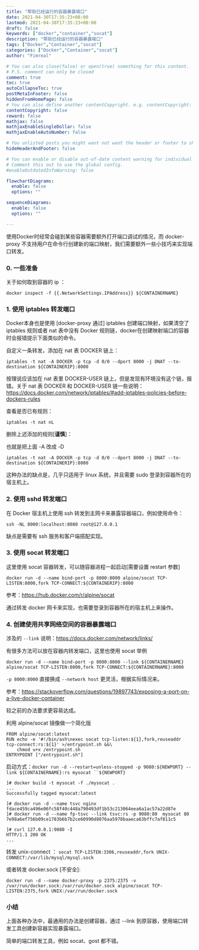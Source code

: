 ```yaml
---
title: "帮助已经运行的容器暴露端口"
date: 2021-04-30T17:35:23+08:00
lastmod: 2021-04-30T17:35:23+08:00
draft: false
keywords: ["docker","container","socat"]
description: "帮助已经运行的容器暴露端口"
tags: ["Docker","Container","socat"]
categories: ["Docker","Container","socat"]
author: "Fimreal"

# You can also close(false) or open(true) something for this content.
# P.S. comment can only be closed
comment: true
toc: true
autoCollapseToc: true
postMetaInFooter: false
hiddenFromHomePage: false
# You can also define another contentCopyright. e.g. contentCopyright: "This is another copyright."
contentCopyright: false
reward: false
mathjax: false
mathjaxEnableSingleDollar: false
mathjaxEnableAutoNumber: false

# You unlisted posts you might want not want the header or footer to show
hideHeaderAndFooter: false

# You can enable or disable out-of-date content warning for individual post.
# Comment this out to use the global config.
#enableOutdatedInfoWarning: false

flowchartDiagrams:
  enable: false
  options: ""

sequenceDiagrams:
  enable: false
  options: ""

---
```


使用Docker时经常会碰到某些容器需要额外打开端口调试的情况，而 docker-proxy 不支持用户在命令行创建新的端口映射，我们需要额外一些小技巧来实现端口转发。

<!--more-->

### 0. 一些准备

关于如何取到容器的 ip ：

```
docker inspect -f {{.NetworkSettings.IPAddress}} ${CONTAINERNAME}
```

### 1. 使用 iptables 转发端口

Docker本身也是使用 [docker-proxy 通过] iptables 创建端口映射，如果清空了 iptables 规则或者 nat 表中没有 Docker 规则链，docker在创建映射端口的容器时会报错提示下面类似的命令。

自定义一条转发，添加在 nat 表 DOCKER 链上：

```
iptables -t nat -A DOCKER -p tcp -d 0/0 --dport 8000 -j DNAT --to-destination ${CONTAINERIP}:8000
```

按理说应该加在 nat 表里 DOCKER-USER 链上，但是发现有环境没有这个链，报错。关于 nat 表 DOCKER 和 DOCKER-USER 链一些说明：https://docs.docker.com/network/iptables/#add-iptables-policies-before-dockers-rules

查看是否已有规则：

```
iptables -t nat nL
```

删除上述添加的规则[**谨慎**]：

也就是把上面 -A 改成 -D

```
iptables -t nat -A DOCKER -p tcp -d 0/0 --dport 8000 -j DNAT --to-destination ${CONTAINERIP}:8000
```

这种办法的缺点是，几乎只适用于 linux 系统，并且需要 sudo 登录到容器所在的宿主机上。

### 2. 使用 sshd 转发端口

在 Docker 宿主机上使用 ssh 转发到主网卡来暴露容器端口，例如使用命令：

```
ssh -NL 8000:localhost:8080 root@127.0.0.1
```

缺点是需要有 ssh 服务和客户端搭配实现。

### 3. 使用 socat 转发端口

这里使用 socat 容器转发，可以随容器进程一起启动[需要设置 restart 参数]

```
docker run -d --name bind-port -p 8000:8000 alpine/socat TCP-LISTEN:8000,fork TCP-CONNECT:${CONTAINERIP}:8000
```

参考：https://hub.docker.com/r/alpine/socat

通过转发 docker 网卡来实现，也需要登录到容器所在的宿主机上来操作。

### 4. 创建使用共享网络空间的容器暴露端口

涉及的 `--link` 说明：https://docs.docker.com/network/links/

有很多方法可以放在容器内转发端口，这里也使用 socat 举例

```
docker run -d --name bind-port -p 8000:8000 --link ${CONTAINERNAME} alpine/socat TCP-LISTEN:8000,fork TCP-CONNECT:${CONTAINERNAME}:8000
```

`-p 8000:8000` 直接换成 `--network host` 更灵活，根据实际情况来。

参考：https://stackoverflow.com/questions/19897743/exposing-a-port-on-a-live-docker-container

较之前的办法要求更容易达成。

利用 alpine/socat 镜像做一个简化版

```
FROM alpine/socat:latest
RUN echo -e '#!/bin/ash\nexec socat tcp-listen:${1},fork,reuseaddr tcp-connect:rs:${1}' >/entrypoint.sh &&\
    chmod u+x /entrypoint.sh
ENTRYPOINT ["/entrypoint.sh"]
```

启动方式：`docker run -d --restart=unless-stopped -p 9080:${NEWPORT} --link ${CONTAINERNAME}:rs mysocat ``${NEWPORT}`

```
]# docker build -t mysocat -f ./mysocat .
...
Successfully tagged mysocat:latest

]# docker run -d --name tsvc nginx
fdace459ca496e06fc58f40c448a790493df1b53c213064eea6a1ac57a22d87e
]# docker run -d --name fp-tsvc --link tsvc:rs -p 9080:80  mysocat 80
7e98a6ef756b09ce1783b6b7b2ce60990d8076aa5978baaeca63bffc7af811c5

]# curl 127.0.0.1:9080 -I
HTTP/1.1 200 OK
...
```

转发 unix-connect ： `socat TCP-LISTEN:3306,reuseaddr,fork UNIX-CONNECT:/var/lib/mysql/mysql.sock`

或者转发 docker.sock [不安全]:

```
docker run -d --name docker-proxy -p 2375:2375 -v /var/run/docker.sock:/var/run/docker.sock alpine/socat TCP-LISTEN:2375,fork UNIX:/var/run/docker.sock
```

### 小结

上面各种办法中，最通用的办法是创建容器，通过 --link 到原容器，使用端口转发工具创建新容器实现暴露端口。

简单的端口转发工具，例如 socat、gost 都不错。